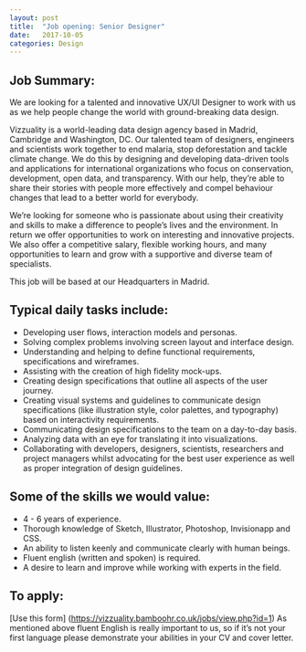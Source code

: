 ```yaml
---
layout: post
title:  "Job opening: Senior Designer"
date:   2017-10-05
categories: Design
---
```


## Job Summary:

We are looking for a talented and innovative UX/UI Designer to work with us as we help people change the world with ground-breaking data design.

Vizzuality is a world-leading data design agency based in Madrid, Cambridge and Washington, DC. Our talented team of designers, engineers and scientists work together to end malaria, stop deforestation and tackle climate change. We do this by designing and developing data-driven tools and applications for international organizations who focus on conservation, development, open data, and transparency. With our help, they’re able to share their stories with people more effectively and compel behaviour changes that lead to a better world for everybody.

We’re looking for someone who is passionate about using their creativity and skills to make a difference to people’s lives and the environment. In return we offer opportunities to work on interesting and innovative projects. We also offer a competitive salary, flexible working hours, and many opportunities to learn and grow with a supportive and diverse team of specialists.

This job will be based at our Headquarters in Madrid.


## Typical daily tasks include:

* Developing user flows, interaction models and personas.
* Solving complex problems involving screen layout and interface design.
* Understanding and helping to define functional requirements, specifications and wireframes.
* Assisting with the creation of high fidelity mock-ups.
* Creating design specifications that outline all aspects of the user journey.
* Creating visual systems and guidelines to communicate design specifications (like illustration style, color palettes, and typography) based on interactivity requirements.
* Communicating design specifications to the team on a day-to-day basis.
* Analyzing data with an eye for translating it into visualizations.
* Collaborating with developers, designers, scientists, researchers and project managers whilst advocating for the best user experience as well as proper integration of design guidelines.


## Some of the skills we would value:

* 4 - 6 years of experience.
* Thorough knowledge of Sketch, Illustrator, Photoshop, Invisionapp and CSS.
* An ability to listen keenly and communicate clearly with human beings.
* Fluent english (written and spoken) is required.
* A desire to learn and improve while working with experts in the field.


## To apply:

[Use this form] (https://vizzuality.bamboohr.co.uk/jobs/view.php?id=1)
As mentioned above fluent English is really important to us, so if it’s not your first language please demonstrate your abilities in your CV and cover letter.
